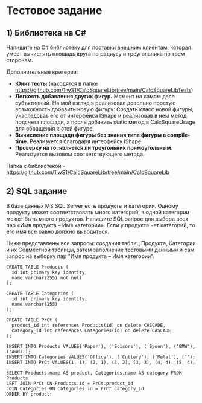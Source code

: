 # Тестовое задание
## 1) Библиотека на C#
Напишите на C# библиотеку для поставки внешним клиентам, которая умеет вычислять площадь круга по радиусу и треугольника по трем сторонам.

Дополнительные критерии:
 - **Юнит тесты** (находятся в папке https://github.com/1iwS1/CalcSquareLib/tree/main/CalcSquareLibTests)
 - **Легкость добавления других фигур.** Момент на самом деле субъктивный. На мой взгляд я реализовал довольно простую возможность добавить новую фигуру:
Создать класс новой фигуры, унаследовав его от интерфейса IShape и реализовав в нем метод подсчета площади, а после добавить static метод в CalcSquareUsage для обращения к этой фигуре.
 - **Вычисление площади фигуры без знания типа фигуры в compile-time**. Реализуется благодаря интерфейсу IShape.
 - **Проверку на то, является ли треугольник прямоугольным**. Реализуется вызовом соответствующего метода.

Папка с библиотекой - https://github.com/1iwS1/CalcSquareLib/tree/main/CalcSquareLib

## 2) SQL задание
В базе данных MS SQL Server есть продукты и категории. Одному продукту может соответствовать много категорий, в одной категории может быть много продуктов.
Напишите SQL запрос для выбора всех пар «Имя продукта – Имя категории». Если у продукта нет категорий, то его имя все равно должно выводиться.

Ниже представлены все запросы: создания таблиц Продукта, Категории и их Совместной таблицы, затем заполнение тестовыми данными и сам запрос на выборку пар "Имя продукта – Имя категории".
```
CREATE TABLE Products (
  id int primary key identity,
  name varchar(255) not null
);

CREATE TABLE Categories (
  id int primary key identity,
  name varchar(255)
);

CREATE TABLE PrCt (
  product_id int references Products(id) on delete CASCADE,
  category_id int references Categories(id) on delete CASCADE
);

INSERT INTO Products VALUES('Paper'), ('Scisors'), ('Spoon'), ('BMW'), ('Audi');
INSERT INTO Categories VALUES('Office'), ('Cutlery'), ('Metal'), ('');
INSERT INTO PrCt VALUES(1, 1), (2, 1), (3, 2), (3, 3), (4, 4), (5, 4);

SELECT Products.name AS product, Categories.name AS category FROM Products
LEFT JOIN PrCt ON Products.id = PrCt.product_id
JOIN Categories ON Categories.id = PrCt.category_id
ORDER BY product;
```
